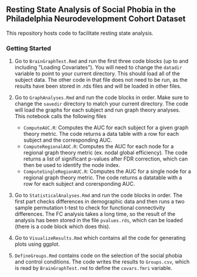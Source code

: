 ## Resting State Analysis of Social Phobia in the Philadelphia Neurodevelopment Cohort Dataset

This repository hosts code to facilitate resting state analysis.

### Getting Started

1) Go to `BrainGraphTest.Rmd` and run the first three code blocks (up to and including "Loading Covariates"). You will need to change the `datadir` variable to point to your current directory. This should load all of the subject data. The other code in that file does not need to be run, as the results have been stored in .rds files and will be loaded in other files.

2) Go to `GraphAnalyses.Rmd` and run the code blocks in order. Make sure to change the `savedir` directory to match your current directory. The code will load the graphs for each subject and run graph theory analyses. This notebook calls the following files
	- `ComputeAUC.R`: Computes the AUC for each subject for a given graph theory metric. The code returns a data table with a row for each subject and the corresponding AUC.
	- `ComputeRegionalAUC.R`: Computes the AUC for each node for a regional graph theory metric (ex. nodal global efficiency). The code returns a list of significant p-values after FDR correction, which can then be used to identify the node index.
	- `ComputeSingleRegionAUC.R`: Computes the AUC for a single node for a regional graph theory metric. The code returns a datatable with a row for each subject and corersponding AUC.

3) Go to `StatisticalAnalyses.Rmd` and run the code blocks in order. The first part checks differences in demographic data and then runs a two sample permutation t-test to check for functional connectivity differences. The FC analysis takes a long time, so the result of the analysis has been stored in the file `pvalues.rds`, which can be loaded (there is a code block which does this). 

4) Go to `VisualizeResults.Rmd` which contains all the code for generating plots using ggplot.

5) `DefineGroups.Rmd` contains code on the selection of the social phobia and control conditions. The code writes the results to `Groups.csv`, which is read by `BrainGraphTest.rmd` to define the `covars.fmri` variable.

